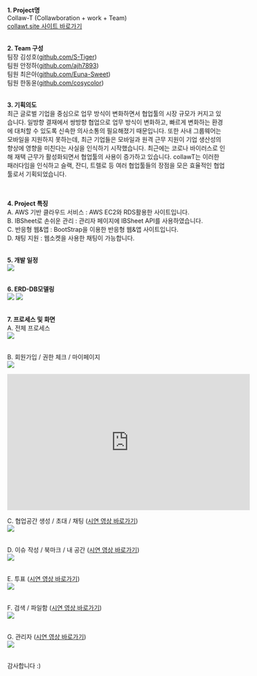 <b>1. Project명<br></b>
Collaw-T (Collawboration + work + Team)<br>
<a href = "http://collawt.site" target="_blank">collawt.site 사이트 바로가기</a><br><br>

<b>2. Team 구성<br></b>
팀장 김성호(<a href = "http://github.com/S-Tiger" target="_blank">github.com/S-Tiger</a>)<br>
팀원 안정하(<a href = "https://github.com/ajh7893" target="_blank">github.com/ajh7893</a>)<br>
팀원 최은아(<a href = "http://github.com/Euna-Sweet" target="_blank">github.com/Euna-Sweet</a>)<br>
팀원 한동윤(<a href = "https://github.com/cosycolor" target="_blank">github.com/cosycolor</a>)<br><br>

<b>3. 기획의도<br></b>
최근 글로벌 기업을 중심으로 업무 방식이 변화하면서 협업툴의 시장 규모가 커지고 있습니다.
일방향 결재에서 쌍방향 협업으로 업무 방식이 변화하고, 빠르게 변화하는 환경에 대처할 수 있도록 신속한 의사소통의 필요해졌기 때문입니다.
또한 사내 그룹웨어는 모바일을 지원하지 못하는데, 최근 기업들은 모바일과 원격 근무 지원이 기업 생산성의 향상에 영향을 미친다는 사실을 인식하기 시작했습니다.
최근에는 코로나 바이러스로 인해 재택 근무가 활성화되면서 협업툴의 사용이 증가하고 있습니다.
collawT는 이러한 패러다임을 인식하고 슬랙, 잔디, 트렐로 등 여러 협업툴들의 장점을 모은 효율적인 협업툴로서 기획되었습니다.<br>
<br><br>

<b>4. Project 특징<br></b>
A. AWS 기반 클라우드 서비스 : AWS EC2와 RDS활용한 사이트입니다.<br>
B. IBSheet로 손쉬운 관리 : 관리자 페이지에 IBSheet API를 사용하였습니다.<br>
C. 반응형 웹&앱 : BootStrap을 이용한 반응형 웹&앱 사이트입니다.<br>
D. 채팅 지원 : 웹소켓을 사용한 채팅이 가능합니다.
<br><br>
  
<b>5. 개발 일정<br></b>
<img src="https://img1.daumcdn.net/thumb/R1280x0/?scode=mtistory2&fname=https%3A%2F%2Fk.kakaocdn.net%2Fdn%2FctzG0R%2FbtqEv69e3T9%2FYhlcA8YdgeSXr4eiwKvk1K%2Fimg.jpg"/>
<br><br>

<b>6. ERD-DB모델링<br></b>
<img src="https://img1.daumcdn.net/thumb/R1280x0/?scode=mtistory2&fname=https%3A%2F%2Fk.kakaocdn.net%2Fdn%2Fb6UtR8%2FbtqEwSoRTAo%2FLPeYO6AXyzIQrkoUpYIRFk%2Fimg.png"/>
<img src="https://img1.daumcdn.net/thumb/R1280x0/?scode=mtistory2&fname=https%3A%2F%2Fk.kakaocdn.net%2Fdn%2FDqD7Q%2FbtqEviCuxCa%2FRrnBKUJK7xgXasEVFM1tpk%2Fimg.png"/>
<br><br>

<b>7. 프로세스 및 화면</b><br>
A. 전체 프로세스<br>
  <img src="https://img1.daumcdn.net/thumb/R1280x0/?scode=mtistory2&fname=https%3A%2F%2Fk.kakaocdn.net%2Fdn%2Fbg6OYf%2FbtqEw2LAtV9%2FlJK1IKimJBZD8EYocutGiK%2Fimg.jpg"/>
<br><br>

B. 회원가입 / 권한 체크 / 마이페이지<br>
  <img src="https://img1.daumcdn.net/thumb/R1280x0/?scode=mtistory2&fname=https%3A%2F%2Fk.kakaocdn.net%2Fdn%2FcpEnWQ%2FbtqEvgEF6jq%2FIRTR8Bo5GPWuC5ZWagbzV0%2Fimg.jpg"/>
<br>

<iframe width="560" height="315" src="https://www.youtube.com/embed/_XaCad1R1MM" frameborder="0" allow="accelerometer; autoplay; encrypted-media; gyroscope; picture-in-picture" allowfullscreen></iframe>
<object type="text/html" width="560" height="315" data="https://www.youtube.com/embed/_XaCad1R1MM" allowFullScreen></object>

C. 협업공간 생성 / 초대 / 채팅 (<a href = "https://www.youtube.com/watch?v=sFZmYskYmhE&feature=youtu.be" target="_blank">시연 영상 바로가기</a>)<br>
  <img src="https://img1.daumcdn.net/thumb/R1280x0/?scode=mtistory2&fname=https%3A%2F%2Fk.kakaocdn.net%2Fdn%2FRkU4D%2FbtqEwIUmNO5%2FIZ4XbXRxqmJXkcg0cKkvi0%2Fimg.jpg"/>
<br><br>

D. 이슈 작성 / 북마크 / 내 공간 (<a href = "https://www.youtube.com/watch?v=a6npiF0wsDM&feature=youtu.be" target="_blank">시연 영상 바로가기</a>)<br>
  <img src="https://img1.daumcdn.net/thumb/R1280x0/?scode=mtistory2&fname=https%3A%2F%2Fk.kakaocdn.net%2Fdn%2FABEWS%2FbtqEvg5P3Wm%2F57InG3k9pTGMswhjYQ1tv0%2Fimg.jpg"/>
<br><br>

E. 투표 (<a href = "https://www.youtube.com/watch?v=2s-MZ2Bha8Q&feature=youtu.be" target="_blank">시연 영상 바로가기</a>)<br>
  <img src="https://img1.daumcdn.net/thumb/R1280x0/?scode=mtistory2&fname=https%3A%2F%2Fk.kakaocdn.net%2Fdn%2FQI9XP%2FbtqEu63mpfT%2Fe7kYXTImaQjKHGGqYbXvv0%2Fimg.jpg"/>
<br><br>

F. 검색 / 파일함 (<a href = "https://www.youtube.com/watch?v=sBjMHsTD6hc&feature=youtu.be" target="_blank">시연 영상 바로가기</a>)<br>
  <img src="https://img1.daumcdn.net/thumb/R1280x0/?scode=mtistory2&fname=https%3A%2F%2Fk.kakaocdn.net%2Fdn%2FcLSXj4%2FbtqEwI7Wgtl%2FKzPIasIqH2kzqvKG61qISK%2Fimg.jpg"/>
<br><br>

G. 관리자 (<a href = "https://www.youtube.com/watch?v=5lJTxEPjenw&feature=youtu.be" target="_blank">시연 영상 바로가기</a>)<br>
  <img src="https://img1.daumcdn.net/thumb/R1280x0/?scode=mtistory2&fname=https%3A%2F%2Fk.kakaocdn.net%2Fdn%2FbRsveZ%2FbtqEu5QVjyB%2FLQkcbcl4b1ydOkUYfhjZR0%2Fimg.jpg"/>
<br><br>

감사합니다 :)
